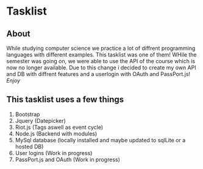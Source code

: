 # Tasklist 
## About
While studying computer science we practice a lot of diffrent programming languages with different examples. This tasklist was one of them! WHile the semester was going on, we were able to use the API of the course which is now no longer available. Due to this change i decided to create my own API and DB with diffrent features and a userlogin with OAuth and PassPort.js!
_Enjoy_

## This tasklist uses a few things
1. Bootstrap
2. Jquery (Datepicker)
3. Riot.js (Tags aswell as event cycle)
4. Node.js (Backend with modules)
5. MySql database (locally installed and maybe updated to sqlLite or a hosted DB)
6. User logins (Work in progress)
7. PassPort.js and OAuth (Work in progress)
